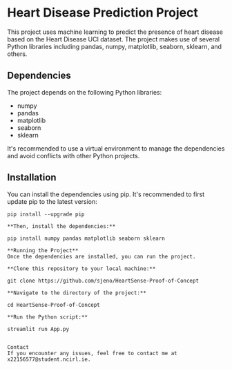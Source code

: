 
# Heart Disease Prediction Project

This project uses machine learning to predict the presence of heart disease based on the Heart Disease UCI dataset. The project makes use of several Python libraries including pandas, numpy, matplotlib, seaborn, sklearn, and others. 

## Dependencies

The project depends on the following Python libraries:

- numpy
- pandas
- matplotlib
- seaborn
- sklearn

It's recommended to use a virtual environment to manage the dependencies and avoid conflicts with other Python projects.

## Installation

You can install the dependencies using pip. It's recommended to first update pip to the latest version:

```shell
pip install --upgrade pip

**Then, install the dependencies:**

pip install numpy pandas matplotlib seaborn sklearn

**Running the Project**
Once the dependencies are installed, you can run the project.

**Clone this repository to your local machine:**

git clone https://github.com/sjeno/HeartSense-Proof-of-Concept

**Navigate to the directory of the project:**

cd HeartSense-Proof-of-Concept

**Run the Python script:**

streamlit run App.py


Contact
If you encounter any issues, feel free to contact me at x22156577@student.ncirl.ie.



